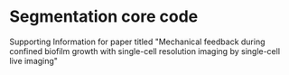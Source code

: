 # Segmentation core code
Supporting Information for     paper titled "Mechanical feedback during confined biofilm growth with single-cell resolution imaging by single-cell live imaging"
